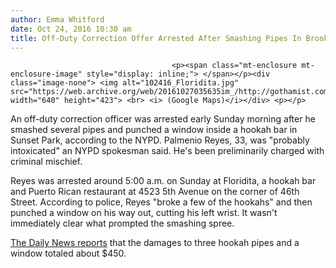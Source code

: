 ```yaml
---
author: Emma Whitford
date: Oct 24, 2016 10:30 am
title: Off-Duty Correction Offer Arrested After Smashing Pipes In Brooklyn Hookah Bar
---
```


	
										<p><span class="mt-enclosure mt-enclosure-image" style="display: inline;"> </span></p><div class="image-none"> <img alt="102416_Floridita.jpg" src="https://web.archive.org/web/20161027035635im_/http://gothamist.com/attachments/nyc_ewhitford/102416_Floridita.jpg" width="640" height="423"> <br> <i> (Google Maps)</i></div> <p></p>

<p>An off-duty correction officer was arrested early Sunday morning after he smashed several pipes and punched a window inside a hookah bar in Sunset Park, according to the NYPD. Palmenio Reyes, 33, was &quot;probably intoxicated&quot; an NYPD spokesman said. He&apos;s been preliminarily charged with criminal mischief. </p>

<p>Reyes was arrested around 5:00 a.m. on Sunday at Floridita, a hookah bar and Puerto Rican restaurant at 4523 5th Avenue on the corner of 46th Street. According to police, Reyes &quot;broke a few of the hookahs&quot; and then punched a window on his way out, cutting his left wrist. It wasn&apos;t immediately clear what prompted the smashing spree. </p>

<p><a href="https://web.archive.org/web/20161027035635/http://www.nydailynews.com/new-york/nyc-crime/jail-guard-arrested-boozed-up-mayhem-brooklyn-hookah-bar-article-1.2842288">The Daily News reports</a> that the damages to three hookah pipes and a window totaled about $450. </p>					
										
									
				
